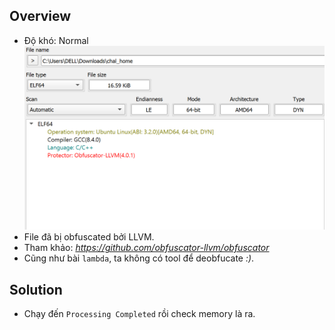 ## Overview
- Độ khó: Normal
![Alt text](image.png)
- File đã bị obfuscated bởi LLVM.
- Tham khảo: *https://github.com/obfuscator-llvm/obfuscator*
- Cũng như bài `lambda`, ta không có tool để deobfucate *:)*.
## Solution
- Chạy đến `Processing Completed` rồi check memory là ra.